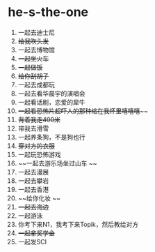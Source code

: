 # he-s-the-one

1. 一起去迪士尼  
2. ~~给我吹头发~~  
3. 一起去博物馆  
4. ~~一起坐火车~~  
5. ~~一起做饭~~  
6. ~~给你刮胡子~~  
7. 一起去成都玩  
8. 一起去看华晨宇的演唱会  
9. 一起看话剧，恋爱的犀牛  
10. ~~一起看恐怖片超吓人的那种缩在我怀里嘻嘻嘻~~~~  
11. ~~背着我走400米~~  
12. 带我去滑雪  
13. 一起养条狗，不是狗也行  
14. ~~穿对方的衣服~~  
15. 一起玩恐怖游戏  
16. ~~一起去游乐场坐过山车 ~~ 
17. 一起去漫展  
18. 一起去攀岩  
19. 一起去香港  
20. ~~给你化妆  ~~
21. ~~一起去海边~~  
22. 一起游泳
23. 你考下来N1，我考下来Topik，然后教给对方
24. ~~一起拿奖学金~~
25. 一起发SCI




